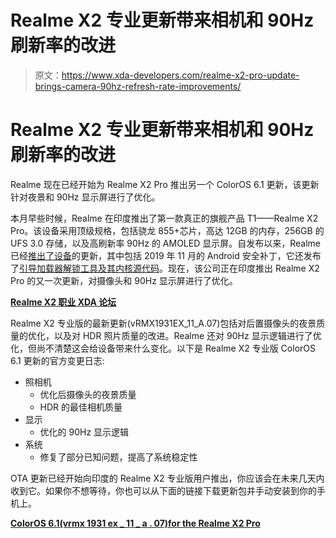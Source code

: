 # Realme X2 专业更新带来相机和 90Hz 刷新率的改进

> 原文：<https://www.xda-developers.com/realme-x2-pro-update-brings-camera-90hz-refresh-rate-improvements/>

# Realme X2 专业更新带来相机和 90Hz 刷新率的改进

Realme 现在已经开始为 Realme X2 Pro 推出另一个 ColorOS 6.1 更新，该更新针对夜景和 90Hz 显示屏进行了优化。

本月早些时候，Realme 在印度推出了第一款真正的旗舰产品 T1——Realme X2 Pro。该设备采用顶级规格，包括骁龙 855+芯片，高达 12GB 的内存，256GB 的 UFS 3.0 存储，以及高刷新率 90Hz 的 AMOLED 显示屏。自发布以来，Realme 已经[推出了设备](https://www.xda-developers.com/realme-5-pro-update-brings-front-camera-nightscape-realme-x2-pro-update-brings-november-2019-patches/)的更新，其中包括 2019 年 11 月的 Android 安全补丁，它还发布了[引导加载器解锁工具及其内核源代码](https://www.xda-developers.com/realme-x2-pro-bootloader-unlock-tool-kernel-source-code-now-available/)。现在，该公司正在印度推出 Realme X2 Pro 的又一次更新，对摄像头和 90Hz 显示屏进行了优化。

**[Realme X2 职业 XDA 论坛](https://forum.xda-developers.com/realme-x2-pro)**

Realme X2 专业版的最新更新(vRMX1931EX_11_A.07)包括对后置摄像头的夜景质量的优化，以及对 HDR 照片质量的改进。Realme 还对 90Hz 显示逻辑进行了优化，但尚不清楚这会给设备带来什么变化。以下是 Realme X2 专业版 ColorOS 6.1 更新的官方变更日志:

*   照相机
    *   优化后摄像头的夜景质量
    *   HDR 的最佳相机质量
*   显示
    *   优化的 90Hz 显示逻辑
*   系统
    *   修复了部分已知问题，提高了系统稳定性

OTA 更新已经开始向印度的 Realme X2 专业版用户推出，你应该会在未来几天内收到它。如果你不想等待，你也可以从下面的链接下载更新包并手动安装到你的手机上。

**[ColorOS 6.1(vrmx 1931 ex _ 11 _ a . 07)for the Realme X2 Pro](https://download.c.realme.com/osupdate/RMX1931EX_11_OTA_0070_all_pPnzkNE5pNia.ozip)**